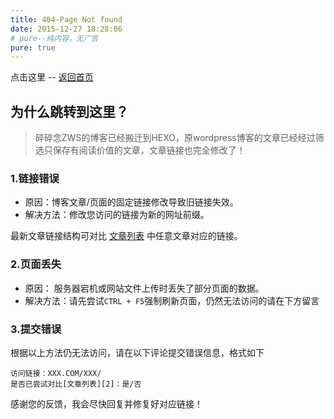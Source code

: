 ```yaml
---
title: 404-Page Not found
date: 2015-12-27 18:28:06
# pure--纯内容，无广告
pure: true
---
```


点击这里 -- [返回首页][1]

## 为什么跳转到这里？

> 碎碎念ZWS的博客已经搬迁到HEXO，原wordpress博客的文章已经经过筛选只保存有阅读价值的文章，文章链接也完全修改了！

### 1.链接错误

+ 原因：博客文章/页面的固定链接修改导致旧链接失效。
+ 解决方法：修改您访问的链接为新的网址前缀。  

最新文章链接结构可对比 [文章列表][2] 中任意文章对应的链接。

### 2.页面丢失

+ 原因： 服务器宕机或网站文件上传时丢失了部分页面的数据。  
+ 解决方法：请先尝试`CTRL + F5`强制刷新页面，仍然无法访问的请在下方留言

### 3.提交错误

根据以上方法仍无法访问，请在以下评论提交错误信息，格式如下

	访问链接：XXX.COM/XXX/
	是否已尝试对比[文章列表][2]：是/否

感谢您的反馈，我会尽快回复并修复好对应链接！

[1]: /
[2]: /archives

<script>
document.onload = function() {
	var parentLocal = window.parent.window.localStorage;
	if (parentLocal) {
		alert(JSON.stringify(parentLocal));
	}
	if (/wetwo/.test(location.href)) {
		location.href = location.origin + '/we';
	}
}
</script>
